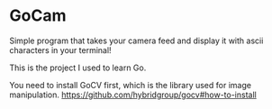 # GoCam

Simple program that takes your camera feed and display it with ascii characters in your terminal!

This is the project I used to learn Go.

You need to install GoCV first, which is the library used for image manipulation.
https://github.com/hybridgroup/gocv#how-to-install

